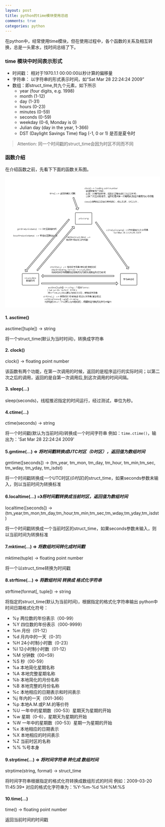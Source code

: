 ```yaml
---
layout: post
title: python的time模块使用总结
comments: true
categories: python
---
```


在python中，经常使用time模块，但在使用过程中，各个函数的关系及相互转换，总是一头雾水，找时间总结了下。

### time 模块中时间表示形式
* 时间戳： 相对于1970.1.1 00:00:00以秒计算的偏移量
* 字符串： 以字符串的形式表示时间，如“Sat Mar 28 22:24:24 2009”
* 数组：即struct_time,共九个元素，如下所示
	+ year (four digits, e.g. 1998)
	+ month (1-12)
	+ day (1-31)
	+ hours (0-23)
	+ minutes (0-59)
	+ seconds (0-59)
	+ weekday (0-6, Monday is 0)
	+ Julian day (day in the year, 1-366)
	+ DST (Daylight Savings Time) flag (-1, 0 or 1) 是否是夏令时

> Attention: 同一个时间戳的struct_time会因为时区不同而不同

### 函数介绍
在介绍函数之前，先看下下面的函数关系图。

![函数关系图](/static/img/python_time_module.png)

#### 1. asctime()
asctime([tuple]) -> string

将一个struct_time(默认为当时时间)，转换成字符串

#### 2. clock()
clock() -> floating point number

该函数有两个功能，在第一次调用的时候，返回的是程序运行的实际时间；以第二次之后的调用，返回的是自第一次调用后,到这次调用的时间间隔。

#### 3. sleep(...)
sleep(seconds)，线程推迟指定的时间运行，经过测试，单位为秒。

#### 4.ctime(...)
ctime(seconds) -> string

将一个时间戳(默认为当前时间)转换成一个时间字符串
例如：`time.ctime()`，输出为：'Sat Mar 28 22:24:24 2009'

#### 5.gmtime(...)  => *将时间戳转换成UTC时区（0时区），返回值为数组时间*
gmtime([seconds]) -> (tm_year, tm_mon, tm_day, tm_hour, tm_min,tm_sec, tm_wday, tm_yday, tm_isdst)

将一个时间戳转换成一个UTC时区(*0时区*)的struct_time，如果seconds参数未输入，则以当前时间为转换标准

#### 6.localtime(...) =》*将时间戳转换成当前时区，返回值为数组时间*
localtime([seconds]) -> (tm_year,tm_mon,tm_day,tm_hour,tm_min,tm_sec,tm_wday,tm_yday,tm_isdst)

将一个时间戳转换成一个当前时区的struct_time，如果seconds参数未输入，则以当前时间为转换标准

#### 7.mktime(...) => *将数组时间转化成时间戳*
mktime(tuple) -> floating point number

将一个以struct_time转换为时间戳

#### 8.strftime(...) => *将数组时间 转换成 格式化字符串*
strftime(format[, tuple]) -> string

将指定的struct_time(默认为当前时间)，根据指定的格式化字符串输出
python中时间日期格式化符号：

* %y 两位数的年份表示（00-99）
* %Y 四位数的年份表示（000-9999）
* %m 月份（01-12）
* %d 月内中的一天（0-31）
* %H 24小时制小时数（0-23）
* %I 12小时制小时数（01-12） 
* %M 分钟数（00=59）
* %S 秒（00-59）
* %a 本地简化星期名称
* %A 本地完整星期名称
* %b 本地简化的月份名称
* %B 本地完整的月份名称
* %c 本地相应的日期表示和时间表示
* %j 年内的一天（001-366）
* %p 本地A.M.或P.M.的等价符
* %U 一年中的星期数（00-53）星期天为星期的开始
* %w 星期（0-6），星期天为星期的开始
* %W 一年中的星期数（00-53）星期一为星期的开始
* %x 本地相应的日期表示
* %X 本地相应的时间表示
* %Z 当前时区的名称
* %% %号本身

#### 9.strptime(...) => *将时间字符串 转化成 数组时间*
strptime(string, format) -> struct_time

将时间字符串根据指定的格式化符转换成数组形式的时间
例如：2009-03-20 11:45:39* 对应的格式化字符串为：%Y-%m-%d %H:%M:%S

#### 10.time(...)
time() -> floating point number

返回当前时间的时间戳

